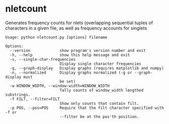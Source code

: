 nletcount
=========

Generates frequency counts for nlets (overlapping sequential tuples of characters in a given file, as well as frequency accounts for singlets

```
Usage: python nletcount.py [options] filename

Options:
  --version             show program's version number and exit
  -h, --help            show this help message and exit
  -s, --single-char-frequencies
                        Display single character frequencies
  -g, --graph-display   Display graphs (requires matplotlib and numpy)
  -n, --normalized      Display graphs normalized (-g or --graph-display must
                        be set)
  -w WINDOW_WIDTH, --window-width=WINDOW_WIDTH
                        Tally counts of window_width lengthed substrings.
  -f FILT, --filter=FILT
                        Show only counts that contain filt.
  -p POS, --pos=POS     Require that the filt character specified with -f or
                        --filter be at the pos'th position.
```
